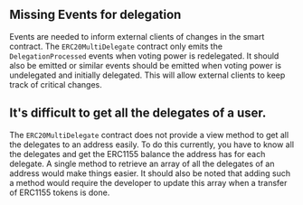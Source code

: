 ## Missing Events for delegation
Events are needed to inform external clients of changes in the smart contract. The `ERC20MultiDelegate`  contract only emits the `DelegationProcessed` events when voting power is redelegated. It should also be emitted or similar events should be emitted when voting power is undelegated and initially delegated. This will allow external clients to keep track of critical changes.

## It's difficult to get all the delegates of a user.
The `ERC20MultiDelegate` contract does not provide a view method to get all the delegates to an address easily. To do this currently, you have to know all the delegates and get the ERC1155 balance the address has for each delegate. A single method to retrieve an array of all the delegates of an address would make things easier. It should also be noted that adding such a method would require the developer to update this array when a transfer of ERC1155 tokens is done.